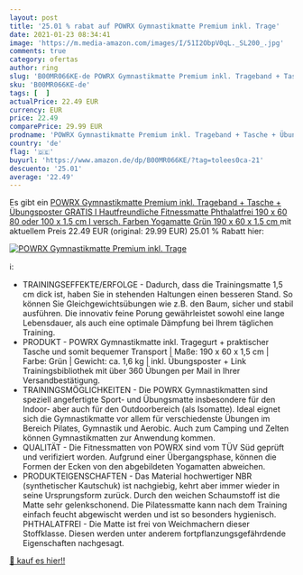 ```yaml
---
layout: post
title: '25.01 % rabat auf POWRX Gymnastikmatte Premium inkl. Trage'
date: 2021-01-23 08:34:41
image: 'https://m.media-amazon.com/images/I/51I2ObpV0qL._SL200_.jpg'
comments: true
category: ofertas
author: ring
slug: 'B00MR066KE-de POWRX Gymnastikmatte Premium inkl. Trageband + Tasche +...'
sku: 'B00MR066KE-de'
tags: [  ]
actualPrice: 22.49 EUR
currency: EUR
price: 22.49
comparePrice: 29.99 EUR
prodname: 'POWRX Gymnastikmatte Premium inkl. Trageband + Tasche + Übungsposter GRATIS I Hautfreundliche Fitnessmatte Phthalatfrei 190 x 60  80 oder 100 x 1.5 cm I versch. Farben Yogamatte  Grün  190 x 60 x 1.5 cm '
country: 'de'
flag: '🇩🇪'
buyurl: 'https://www.amazon.de/dp/B00MR066KE/?tag=tolees0ca-21'
descuento: '25.01'
average: '22.49'
---
```


Es gibt ein [POWRX Gymnastikmatte Premium inkl. Trageband + Tasche + Übungsposter GRATIS I Hautfreundliche Fitnessmatte Phthalatfrei 190 x 60  80 oder 100 x 1.5 cm I versch. Farben Yogamatte  Grün  190 x 60 x 1.5 cm ](https://www.amazon.de/dp/B00MR066KE/?tag=tolees0ca-21) mit aktuellem Preis 22.49 EUR (original: 29.99 EUR) 25.01 % Rabatt hier:

[![POWRX Gymnastikmatte Premium inkl. Trage](https://m.media-amazon.com/images/I/51I2ObpV0qL._SL200_.jpg)](https://www.amazon.de/dp/B00MR066KE/?tag=tolees0ca-21)

ℹ️:

- TRAININGSEFFEKTE/ERFOLGE - Dadurch, dass die Trainingsmatte 1,5 cm dick ist, haben Sie in stehenden Haltungen einen besseren Stand. So können Sie Gleichgewichtsübungen wie z.B. den Baum, sicher und stabil ausführen. Die innovativ feine Porung gewährleistet sowohl eine lange Lebensdauer, als auch eine optimale Dämpfung bei Ihrem täglichen Training.
- PRODUKT - POWRX Gymnastikmatte inkl. Tragegurt + praktischer Tasche und somit bequemer Transport | Maße: 190 x 60 x 1,5 cm | Farbe: Grün | Gewicht: ca. 1,6 kg | inkl. Übungsposter + Link Trainingsbibliothek mit über 360 Übungen per Mail in Ihrer Versandbestätigung.
- TRAININGSMÖGLICHKEITEN - Die POWRX Gymnastikmatten sind speziell angefertigte Sport- und Übungsmatte insbesondere für den Indoor- aber auch für den Outdoorbereich (als Isomatte). Ideal eignet sich die Gymnastikmatte vor allem für verschiedenste Übungen im Bereich Pilates, Gymnastik und Aerobic. Auch zum Camping und Zelten können Gymnastikmatten zur Anwendung kommen.
- QUALITÄT - Die Fitnessmatten von POWRX sind vom TÜV Süd geprüft und verifiziert worden. Aufgrund einer Übergangsphase, können die Formen der Ecken von den abgebildeten Yogamatten abweichen.
- PRODUKTEIGENSCHAFTEN - Das Material hochwertiger NBR (synthetischer Kautschuk) ist nachgiebig, kehrt aber immer wieder in seine Ursprungsform zurück. Durch den weichen Schaumstoff ist die Matte sehr gelenkschonend. Die Pilatessmatte kann nach dem Training einfach feucht abgewischt werden und ist so besonders hygienisch. PHTHALATFREI - Die Matte ist frei von Weichmachern dieser Stoffklasse. Diesen werden unter anderem fortpflanzungsgefährdende Eigenschaften nachgesagt.

[🛒 kauf es hier!!](https://www.amazon.de/dp/B00MR066KE/?tag=tolees0ca-21)
